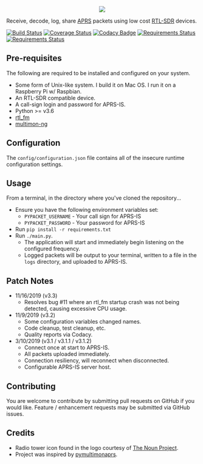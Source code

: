 <p align="center"><img src="https://i.imgur.com/MZYHAFG.png" /></p>

Receive, decode, log, share [APRS](http://www.aprs.org/) packets using low cost [RTL-SDR](http://osmocom.org/projects/sdr/wiki/rtl-sdr) devices.

[![Build Status](https://travis-ci.org/cceremuga/pypacket.svg?branch=master)](https://travis-ci.org/cceremuga/pypacket) [![Coverage Status](https://coveralls.io/repos/github/cceremuga/pypacket/badge.svg?branch=master)](https://coveralls.io/github/cceremuga/pypacket?branch=master) [![Codacy Badge](https://api.codacy.com/project/badge/Grade/55cfa693d652488e994b6782fed2eccc)](https://www.codacy.com/manual/cceremuga_3/pypacket?utm_source=github.com&amp;utm_medium=referral&amp;utm_content=cceremuga/pypacket&amp;utm_campaign=Badge_Grade) [![Requirements Status](https://pyup.io/repos/github/cceremuga/pypacket/shield.svg)](https://pyup.io/account/repos/github/cceremuga/pypacket/) [![Requirements Status](https://pyup.io/repos/github/cceremuga/pypacket/python-3-shield.svg)](https://pyup.io/account/repos/github/cceremuga/pypacket/) 

## Pre-requisites

The following are required to be installed and configured on your system.

* Some form of Unix-like system. I build it on Mac OS. I run it on a Raspberry Pi w/ Raspbian.
* An RTL-SDR compatible device.
* A call-sign login and password for APRS-IS.
* Python >= v3.6
* [rtl_fm](http://osmocom.org/projects/sdr/wiki/rtl-sdr)
* [multimon-ng](https://github.com/EliasOenal/multimon-ng)

## Configuration

The `config/configuration.json` file contains all of the insecure runtime configuration settings.

## Usage

From a terminal, in the directory where you've cloned the repository...

* Ensure you have the following environment variables set:
    * `PYPACKET_USERNAME` - Your call sign for APRS-IS
    * `PYPACKET_PASSWORD` - Your password for APRS-IS
* Run `pip install -r requirements.txt`
* Run `./main.py`.
    * The application will start and immediately begin listening on the configured frequency.
    * Logged packets will be output to your terminal, written to a file in the `logs` directory, and uploaded to APRS-IS.

## Patch Notes

* 11/16/2019 (v3.3)
    * Resolves bug #11 where an rtl_fm startup crash was not being detected, causing excessive CPU usage.
* 11/9/2019 (v3.2)
    * Some configuration variables changed names.
    * Code cleanup, test cleanup, etc.
    * Quality reports via Codacy.
* 3/10/2019 (v3.1 / v3.1.1 / v3.1.2)
    * Connect once at start to APRS-IS.
    * All packets uploaded immediately.
    * Connection resiliency, will reconnect when disconnected.
    * Configurable APRS-IS server host.

## Contributing

You are welcome to contribute by submitting pull requests on GitHub if you would like. Feature / enhancement requests may be submitted via GitHub issues.

## Credits

* Radio tower icon found in the logo courtesy of [The Noun Project](https://thenounproject.com/search/?q=radio%20tower&i=749293).
* Project was inspired by [pymultimonaprs](https://github.com/asdil12/pymultimonaprs).
